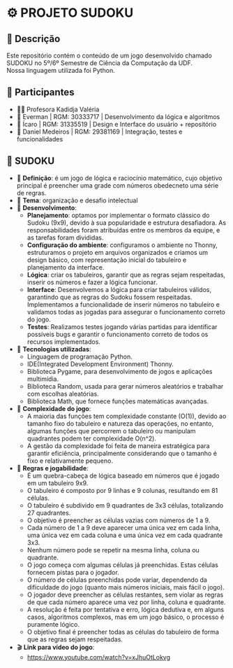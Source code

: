 # ⚙️ PROJETO SUDOKU
 
## 📜 Descrição
Este repositório contém o conteúdo  de um jogo desenvolvido chamado SUDOKU no 5º/6º Semestre de Ciência da Computação da UDF.  
Nossa linguagem utilizada foi Python.

## 👥 Participantes
- 👩‍🏫 Profesora Kadidja Valéria
- 👤 Everman | RGM: 30333717 | Desenvolvimento da lógica e algoritmos
- 👤 Ícaro | RGM: 31335519 | Design e Interface do usuário + repositório
- 👤 Daniel Medeiros | RGM: 29381169 | Integração, testes e funcionalidades


## 📘 SUDOKU
- 📖 **Definição**: é um jogo de lógica e raciocínio matemático, cujo objetivo principal é preencher uma grade com números obedecneto uma série de regras.
- 📖 **Tema**: organização e desafio intelectual
- 📖 **Desenvolvimento**:
   -  **Planejamento**: optamos por implementar o formato clássico do Sudoku (9x9), devido à sua popularidade e estrutura desafiadora. As responsabilidades foram atribuídas entre os membros da equipe, e as tarefas foram divididas.
   -  **Configuração do ambiente**: configuramos o ambiente no Thonny, estruturamos o projeto em arquivos organizados e criamos um design básico, com representação inicial do tabuleiro e planejamento da interface.
   -  **Lógica**: criar os tabuleiros, garantir que as regras sejam respeitadas, inserir os números e fazer a lógica funcionar.
   -  **Interface**: Desenvolvemos a lógica para criar tabuleiros válidos, garantindo que as regras do Sudoku fossem respeitadas. Implementamos a funcionalidade de inserir números no tabuleiro e validamos todas as jogadas para assegurar o funcionamento correto do jogo.
   -  **Testes**: Realizamos testes jogando várias partidas para identificar possíveis bugs e garantir o funcionamento correto de todos os recursos implementados.
- 📖 **Tecnologias utilizadas**:
   -  Linguagem de programação Python.
   -  IDE(Integrated Development Environment) Thonny.
   -  Biblioteca Pygame, para desenvolvimento de jogos e aplicações multimídia.
   -  Biblioteca Random, usada para gerar números aleatórios e trabalhar com escolhas aleatórias.
   -  Biblioteca Math, que fornece funções matemáticas avançadas.
- 📖 **Complexidade do jogo**:
   -  A maioria das funções tem complexidade constante (O(1)), devido ao tamanho fixo do tabuleiro e natureza das operações, no entanto, algumas funções que percorrem o tabuleiro ou manipulam quadrantes podem ter complexidade O(n^2).
   -  A gestão da complexidade foi feita de maneira estratégica para garantir eficiência, principalmente considerando que o tamanho é fixo e relativamente pequeno.
- 📖 **Regras e jogabilidade**:
   -  É um quebra-cabeça de lógica baseado em números que é jogado em um tabuleiro 9x9.
   -  O tabuleiro é composto por 9 linhas e 9 colunas, resultando em 81 células.
   -  O tabuleiro é subdivido em 9 quadrantes de 3x3 células, totalizando 27 quadrantes.
   -  O objetivo é preencher as células vazias com números de 1 a 9.
   -  Cada número de 1 a 9 deve aparecer uma única vez em cada linha, uma única vez em cada coluna e uma única vez em cada quadrante 3x3.
   -  Nenhum número pode se repetir na mesma linha, coluna ou quadrante.
   -  O jogo começa com algumas células já preenchidas. Estas células fornecem pistas para o jogador.
   -  O número de células preenchidas pode variar, dependendo da dificuldade do jogo (quanto mais números iniciais, mais fácil o jogo).
   -  O jogador deve preencher as células restantes, sem violar as regras de que cada número aparece uma vez por linha, coluna e quadrante.
   -  A resolução é feita por tentativa e erro, lógica dedutiva e, em alguns casos, algoritmos complexos, mas em um jogo básico, o processo é puramente lógico.
   -  O objetivo final é preencher todas as células do tabuleiro de forma que as regras sejam respeitadas.
- 🎬 **Link para vídeo do jogo**:
   -  https://www.youtube.com/watch?v=xJhuOtLokvg



